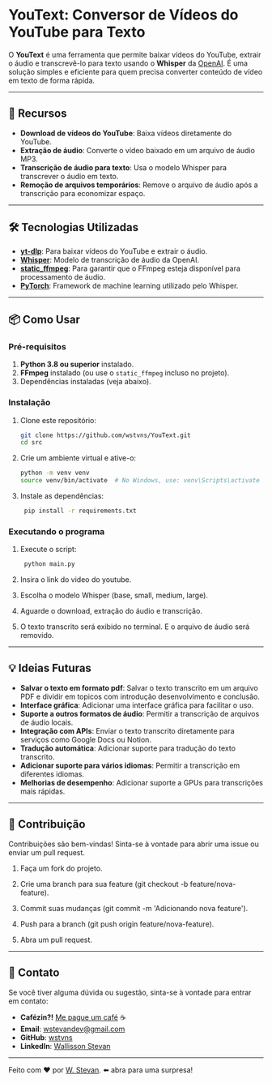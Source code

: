 # YouText: Conversor de Vídeos do YouTube para Texto

O **YouText** é uma ferramenta que permite baixar vídeos do YouTube, extrair o áudio e transcrevê-lo para texto usando o **Whisper** da [OpenAI](https://github.com/OPENAI). É uma solução simples e eficiente para quem precisa converter conteúdo de vídeo em texto de forma rápida.

---

## 🚀 Recursos

- **Download de vídeos do YouTube**: Baixa vídeos diretamente do YouTube.
- **Extração de áudio**: Converte o vídeo baixado em um arquivo de áudio MP3.
- **Transcrição de áudio para texto**: Usa o modelo Whisper para transcrever o áudio em texto.
- **Remoção de arquivos temporários**: Remove o arquivo de áudio após a transcrição para economizar espaço.

---

## 🛠️ Tecnologias Utilizadas

- **[yt-dlp](https://github.com/yt-dlp/yt-dlp)**: Para baixar vídeos do YouTube e extrair o áudio.
- **[Whisper](https://github.com/openai/whisper)**: Modelo de transcrição de áudio da OpenAI.
- **[static_ffmpeg](https://github.com/kkroening/ffmpeg-python)**: Para garantir que o FFmpeg esteja disponível para processamento de áudio.
- **[PyTorch](https://pytorch.org/)**: Framework de machine learning utilizado pelo Whisper.

---

## 📦 Como Usar

### Pré-requisitos

1. **Python 3.8 ou superior** instalado.
2. **FFmpeg** instalado (ou use o `static_ffmpeg` incluso no projeto).
3. Dependências instaladas (veja abaixo).

### Instalação

1. Clone este repositório:

   ```bash
   git clone https://github.com/wstvns/YouText.git
   cd src
2. Crie um ambiente virtual e ative-o:
   ```bash
   python -m venv venv
   source venv/bin/activate  # No Windows, use: venv\Scripts\activate
   ```
3. Instale as dependências:

   ```bash 
    pip install -r requirements.txt
### Executando o programa

1. Execute o script:

   ```bash 
    python main.py
2. Insira o link do video do youtube.
3. Escolha o modelo Whisper (base, small, medium, large).
4. Aguarde o download, extração do áudio e transcrição.
5. O texto transcrito será exibido no terminal. E o arquivo de áudio será removido.

---

## 💡 Ideias Futuras
- **Salvar o texto em formato pdf**: Salvar o texto transcrito em um arquivo PDF e dividir em topicos com introdução desenvolvimento e conclusão.
- **Interface gráfica**: Adicionar uma interface gráfica para facilitar o uso.
- **Suporte a outros formatos de áudio**: Permitir a transcrição de arquivos de áudio locais.
- **Integração com APIs**: Enviar o texto transcrito diretamente para serviços como Google Docs ou Notion.
- **Tradução automática**: Adicionar suporte para tradução do texto transcrito.
- **Adicionar suporte para vários idiomas**: Permitir a transcrição em diferentes idiomas.
- **Melhorias de desempenho**: Adicionar suporte a GPUs para transcrições mais rápidas.

---

## 🤝 Contribuição
Contribuições são bem-vindas! Sinta-se à vontade para abrir uma issue ou enviar um pull request.

1. Faça um fork do projeto.

2. Crie uma branch para sua feature (git checkout -b feature/nova-feature).

3. Commit suas mudanças (git commit -m 'Adicionando nova feature').

4. Push para a branch (git push origin feature/nova-feature).

5. Abra um pull request.
---

## 📧 Contato
Se você tiver alguma dúvida ou sugestão, sinta-se à vontade para entrar em contato:

- **Cafézin?!** [Me pague um café](./templates/buymeacoffee/buymeacoffee) ☕
- **Email**: [wstevandev@gmail.com](mailto:wstevandev@gmail.com)
- **GitHub**: [wstvns](https://github.com/wstvns)
- **LinkedIn**: [Wallisson Stevan](https://www.linkedin.com/in/wallisson-stevan-985b9375//)

---
Feito com ❤️ por [W. Stevan](https://www.youtube.com/watch?v=wi8yJdKO1j0). ⬅️ abra para uma surpresa!

